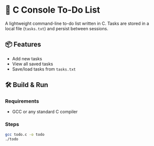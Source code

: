 # 📝 C Console To-Do List

A lightweight command-line to-do list written in C. Tasks are stored in a local file (`tasks.txt`) and persist between sessions.

## 📦 Features

- Add new tasks
- View all saved tasks
- Save/load tasks from `tasks.txt`

## 🛠 Build & Run

### Requirements

- GCC or any standard C compiler

### Steps

```bash
gcc todo.c -o todo
./todo